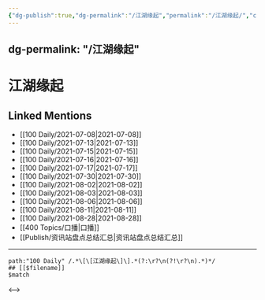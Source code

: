 ```yaml
---
{"dg-publish":true,"dg-permalink":"/江湖缘起","permalink":"/江湖缘起/","created":"2022-12-06T16:15:43.000+08:00","updated":"2023-04-10T15:48:20.000+08:00"}
---
```



dg-permalink: "/江湖缘起"
---
# 江湖缘起

## Linked Mentions
- [[100 Daily/2021-07-08\|2021-07-08]]
- [[100 Daily/2021-07-13\|2021-07-13]]
- [[100 Daily/2021-07-15\|2021-07-15]]
- [[100 Daily/2021-07-16\|2021-07-16]]
- [[100 Daily/2021-07-17\|2021-07-17]]
- [[100 Daily/2021-07-30\|2021-07-30]]
- [[100 Daily/2021-08-02\|2021-08-02]]
- [[100 Daily/2021-08-03\|2021-08-03]]
- [[100 Daily/2021-08-06\|2021-08-06]]
- [[100 Daily/2021-08-11\|2021-08-11]]
- [[100 Daily/2021-08-28\|2021-08-28]]
- [[400 Topics/口播\|口播]]
- [[Publish/资讯站盘点总结汇总\|资讯站盘点总结汇总]]


---

```expander
path:"100 Daily" /.*\[\[江湖缘起\]\].*(?:\r?\n(?!\r?\n).*)*/
## [[$filename]]
$match
```

<-->